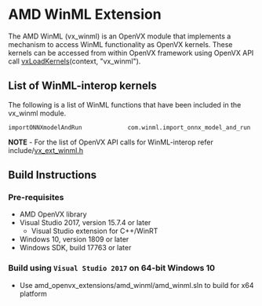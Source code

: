 # AMD WinML Extension
The AMD WinML (vx_winml) is an OpenVX module that implements a mechanism to access WinML functionality as OpenVX kernels. These kernels can be accessed from within OpenVX framework using OpenVX API call [vxLoadKernels](https://www.khronos.org/registry/vx/specs/1.0.1/html/da/d83/group__group__user__kernels.html#gae00b6343fbb0126e3bf0f587b09393a3)(context, "vx_winml").

## List of WinML-interop kernels
The following is a list of WinML functions that have been included in the vx_winml module.

    importONNXmodelAndRun             com.winml.import_onnx_model_and_run


**NOTE** - For the list of OpenVX API calls for WinML-interop refer include/[vx_ext_winml.h](include/vx_ext_winml.h)

## Build Instructions

### Pre-requisites
* AMD OpenVX library
* Visual Studio 2017, version 15.7.4 or later
    * Visual Studio extension for C++/WinRT
* Windows 10, version 1809 or later
* Windows SDK, build 17763 or later

### Build using `Visual Studio 2017` on 64-bit Windows 10
* Use amd_openvx_extensions/amd_winml/amd_winml.sln to build for x64 platform
